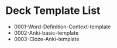 # Deck Template List

- 0001-Word-Definition-Context-template
- 0002-Anki-basic-template
- 0003-Cloze-Anki-template